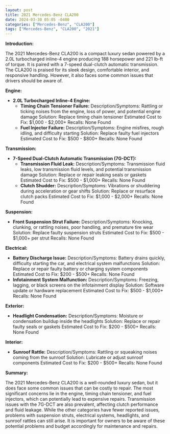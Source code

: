 ```yaml
---
layout: post
title: 2021 Mercedes-Benz CLA200
date: 2024-03-30 05:05 -0400
categories: ["Mercedes-Benz", "CLA200"]
tags: ["Mercedes-Benz", "CLA200", "2021"]
---
```

**Introduction:**

The 2021 Mercedes-Benz CLA200 is a compact luxury sedan powered by a 2.0L turbocharged inline-4 engine producing 188 horsepower and 221 lb-ft of torque. It is paired with a 7-speed dual-clutch automatic transmission. The CLA200 is praised for its sleek design, comfortable interior, and responsive handling. However, it also faces some common issues that drivers should be aware of.

**Engine:**

* **2.0L Turbocharged Inline-4 Engine:**
    * **Timing Chain Tensioner Failure:**
        Description/Symptoms: Rattling or ticking noises from the engine, loss of power, and potential engine damage
        Solution: Replace timing chain tensioner
        Estimated Cost to Fix: $1,000 - $2,000+
        Recalls: None Found
    * **Fuel Injector Failure:**
        Description/Symptoms: Engine misfires, rough idling, and difficulty starting
        Solution: Replace faulty fuel injectors
        Estimated Cost to Fix: $500 - $800+
        Recalls: None Found

**Transmission:**

* **7-Speed Dual-Clutch Automatic Transmission (7G-DCT):**
    * **Transmission Fluid Leak:**
        Description/Symptoms: Transmission fluid leaks, low transmission fluid levels, and potential transmission damage
        Solution: Replace or repair leaking seals or gaskets
        Estimated Cost to Fix: $500 - $1,000+
        Recalls: None Found
    * **Clutch Shudder:**
        Description/Symptoms: Vibrations or shuddering during acceleration or gear shifts
        Solution: Replace or resurface clutch packs
        Estimated Cost to Fix: $1,000 - $2,000+
        Recalls: None Found

**Suspension:**

* **Front Suspension Strut Failure:**
        Description/Symptoms: Knocking, clunking, or rattling noises, poor handling, and premature tire wear
        Solution: Replace faulty suspension struts
        Estimated Cost to Fix: $500 - $1,000+ per strut
        Recalls: None Found

**Electrical:**

* **Battery Discharge Issue:**
        Description/Symptoms: Battery drains quickly, difficulty starting the car, and electrical system malfunctions
        Solution: Replace or repair faulty battery or charging system components
        Estimated Cost to Fix: $200 - $500+
        Recalls: None Found
* **Infotainment System Malfunction:**
        Description/Symptoms: Freezing, lagging, or black screens on the infotainment display
        Solution: Software update or hardware replacement
        Estimated Cost to Fix: $500 - $1,000+
        Recalls: None Found

**Exterior:**

* **Headlight Condensation:**
        Description/Symptoms: Moisture or condensation buildup inside the headlights
        Solution: Replace or repair faulty seals or gaskets
        Estimated Cost to Fix: $200 - $500+
        Recalls: None Found

**Interior:**

* **Sunroof Rattle:**
        Description/Symptoms: Rattling or squeaking noises coming from the sunroof
        Solution: Lubricate or adjust sunroof components
        Estimated Cost to Fix: $200 - $500+
        Recalls: None Found

**Summary:**

The 2021 Mercedes-Benz CLA200 is a well-rounded luxury sedan, but it does face some common issues that can be costly to repair. The most significant concerns lie in the engine, timing chain tensioner, and fuel injectors, which can potentially lead to expensive repairs. Transmission issues with the 7G-DCT are also prevalent, affecting clutch performance and fluid leakage. While the other categories have fewer reported issues, problems with suspension struts, electrical systems, headlights, and sunroof rattles can still arise. It is important for owners to be aware of these potential problems and budget accordingly for maintenance and repairs.
